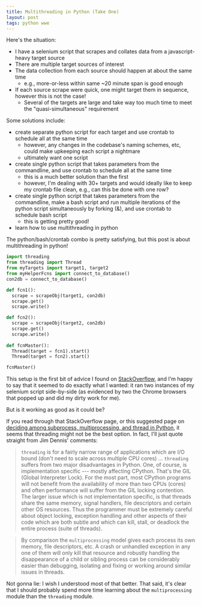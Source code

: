 ```yaml
---
title: Multithreading in Python (Take One)
layout: post
tags: python wwe
---
```


Here's the situation:
* I have a selenium script that scrapes and collates data from a javascript-heavy target source
* There are multiple target sources of interest
* The data collection from each source should happen at about the same time 
  - e.g., more-or-less within same ~20 minute span is good enough
* If each source scrape were quick, one might target them in sequence, however this is not the case!
  - Several of the targets are large and take way too much time to meet the "quasi-simultaneous" requirement
  
Some solutions include:
* create separate python script for each target and use crontab to schedule all at the same time
  - however, any changes in the codebase's naming schemes, etc, could make upkeeping each script a nightmare
  - ultimately want one script
* create single python script that takes parameters from the commandline, and use crontab to schedule all at the same time
  - this is a much better solution than the first
  - however, I'm dealing with 30+ targets and would ideally like to keep my crontab file clean, e.g., can this be done with one row?
* create single python script that takes parameters from the commandline, make a bash script and run multiple iterations of the python script simultaneously by forking (&), and use crontab to schedule bash script
  - this is getting pretty good!
* learn how to use multithreading in python

The python/bash/crontab combo is pretty satisfying, but this post is about multithreading in python!

```python
import threading
from threading import Thread
from myTargets import target1, target2
from myHelperFcns import connect_to_database()
con2db = connect_to_database()

def fcn1():
  scrape = scrapeObj(target1, con2db)
  scrape.get()
  scrape.write()

def fcn2():
  scrape = scrapeObj(target2, con2db)
  scrape.get()
  scrape.write()
  
def fcnMaster():
  Thread(target = fcn1).start()
  Thread(target = fcn2).start()

fcnMaster()
```

This setup is the first bit of advice I found on 
[StackOverflow](https://stackoverflow.com/questions/2957116/make-2-functions-run-at-the-same-time), and I'm
happy to say that it seemed to do exactly what I wanted: it ran two instances of my selenium script side-by-side (as evidenced
by two the Chrome browsers that popped up and did my dirty work for me).

But is it working as good as it could be?

If you read through that StackOverflow page, or this suggested page on 
[deciding among subprocess, multiprocessing, and thread in Python](https://stackoverflow.com/questions/2629680/deciding-among-subprocess-multiprocessing-and-thread-in-python), it seems that threading might not be the best option. In fact, I'll just quote straight from Jim Dennis' comments:

> `threading` is for a fairly narrow range of applications which are I/O bound (don't need to scale across multiple CPU 
> cores) ... `threading` suffers from two major disadvantages in Python. One, of course, is implementation specific --- mostly 
> affecting CPython. That's the GIL (Global Interpreter Lock). For the most part, most CPython programs will not benefit 
> from the availability of more than two CPUs (cores) and often performance will suffer from the GIL locking contention. The larger 
> issue which is not implementation specific, is that threads share the same memory, signal handlers, file descriptors and certain 
> other OS resources. Thus the programmer must be extremely careful about object locking, exception handling and other aspects 
> of their code which are both subtle and which can kill, stall, or deadlock the entire process (suite of threads).

> By comparison the `multiprocessing` model gives each process its own memory, file descriptors, etc. A crash or unhandled 
> exception in any one of them will only kill that resource and robustly handling the disappearance of a child or sibling 
> process can be considerably easier than debugging, isolating and fixing or working around similar issues in threads.

Not gonna lie: I wish I understood most of that better.  That said, it's clear that I should probably spend more time
learning about the `multiprocessing` module than the `threading` module.




